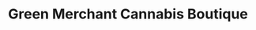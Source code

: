 ---
title: "Green Merchant Cannabis Boutique"
url: /toronto/green-merchant-cannabis-boutique/
shop: Hanf
---